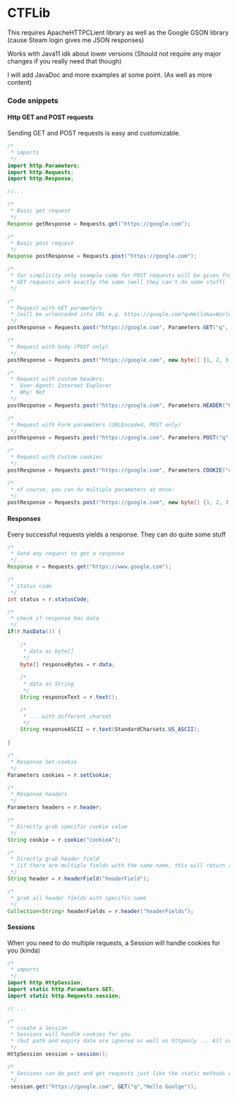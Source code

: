 # CTFLib
This requires ApacheHTTPCLient library as well as the Google GSON library (cause Steam login gives me JSON responses)

Works with Java11 idk about lower versions (Should not require any major changes if you really need that though)

I will add JavaDoc and more examples at some point. (As well as more content)

### Code snippets

#### Http GET and POST requests
Sending GET and POST requests is easy and customizable.

```java
/*
 * imports
 */
import http.Parameters;
import http.Requests;
import http.Response;

//...

/*
 * Basic get request
 */
Response getResponse = Requests.get("https://google.com");

/*
 * Basic post request
 */
Response postResponse = Requests.post("https://google.com");

/*
 * for simplicity only example code for POST requests will be given from here on
 * GET requests work exactly the same (well they can't do some stuff)
 */

/*
 * Request with GET parameters
 * (will be urlencoded into URL e.g. https://google.com?q=Hello&a=World)
 */
postResponse = Requests.post("https://google.com", Parameters.GET("q", "Hello", "a", "World"));

/*
 * Request with body (POST only)
 */
postResponse = Requests.post("https://google.com", new byte[] {1, 2, 3, 4});

/*
 * Request with custom headers:
 *  User-Agent: Internet Explorer
 *  Why: Not
 */
postResponse = Requests.post("https://google.com", Parameters.HEADER("User-Agent", "Internet Explorer", "Why", "Not"));

/*
 * Request with Form parameters (URLEncoded, POST only)
 */
postResponse = Requests.post("https://google.com", Parameters.POST("q", "Hello", "a", "World"));

/*
 * Request with Custom cookies
 */
postResponse = Requests.post("https://google.com", Parameters.COOKIE("cookieA", "valueA", "cookieB", "valueB"));

/*
 * of course, you can do multiple parameters at once:
 */
postResponse = Requests.post("https://google.com", new byte[] {1, 2, 3, 4}, Parameters.GET("q", "Hello", "a", "World"), Parameters.COOKIE("cookieA", "valueA", "cookieB", "valueB"), Parameters.HEADER("User-Agent", "Internet Explorer", "Why", "Not"));
```

#### Responses
Every successful requests yields a response.
They can do quite some stuff

```java
/*
 * Send any request to get a response
 */
Response r = Requests.get("https://www.google.com");

/*
 * status code
 */
int status = r.statusCode;

/*
 * check if response has data
 */
if(r.hasData()) {
	
	/*
	 * data as byte[]
	 */
	byte[] responseBytes = r.data;
	
	/*
	 * data as String
	 */
	String responseText = r.text();

	/*
	 * ... with different charset
	 */
	String responseASCII = r.text(StandardCharsets.US_ASCII);
	
}

/*
 * Response Set-cookie
 */
Parameters cookies = r.setCookie;

/*
 * Response headers
 */
Parameters headers = r.header;

/*
 * Directly grab specific cookie value
 */
String cookie = r.cookie("cookieA");

/*
 * Directly grab header field
 * (if there are multiple fields with the same name, this will return any of them)
 */
String header = r.headerField("headerField");

/*
 * grab all header fields with specific name
 */
Collection<String> headerFields = r.header("headerFields");
```

#### Sessions
When you need to do multiple requests, a Session will handle cookies for you (kinda)

```java
/*
 * imports
 */
import http.HttpSession;
import static http.Parameters.GET;
import static http.Requests.session;

// ...

/*
 * create a Session
 * Sessions will handle cookies for you 
 * (but path and expiry date are ignored as well as httponly ... All cookies are sent always xD)
 */
HttpSession session = session();

/*
 * Sessions can do post and get requests just like the static methods of Requests
 */
 session.get("https://google.com", GET("q","Hello Goolge"));

```

